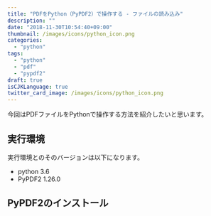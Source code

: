```yaml
---
title: "PDFをPython（PyPDF2）で操作する - ファイルの読み込み"
description: ""
date: "2018-11-30T10:54:40+09:00"
thumbnail: /images/icons/python_icon.png
categories:
  - "python"
tags:
  - "python"
  - "pdf"
  - "pypdf2"
draft: true
isCJKLanguage: true
twitter_card_image: /images/icons/python_icon.png
---
```


今回はPDFファイルをPythonで操作する方法を紹介したいと思います。

## 実行環境

実行環境とのそのバージョンは以下になります。

* python 3.6
* PyPDF2 1.26.0

## PyPDF2のインストール



